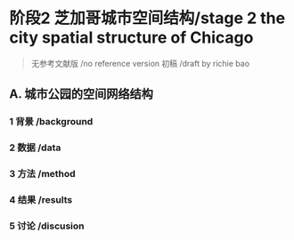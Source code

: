 


# 阶段2 芝加哥城市空间结构/stage 2 the city spatial structure of Chicago
> 无参考文献版 /no reference version  初稿 /draft  by richie bao
## A. 城市公园的空间网络结构
### 1 背景 /background


### 2 数据 /data

### 3 方法 /method


### 4 结果 /results






### 5 讨论 /discusion
<!--stackedit_data:
eyJoaXN0b3J5IjpbMTgxOTE0MzI3MSwxOTY5OTA4Nzc3XX0=
-->